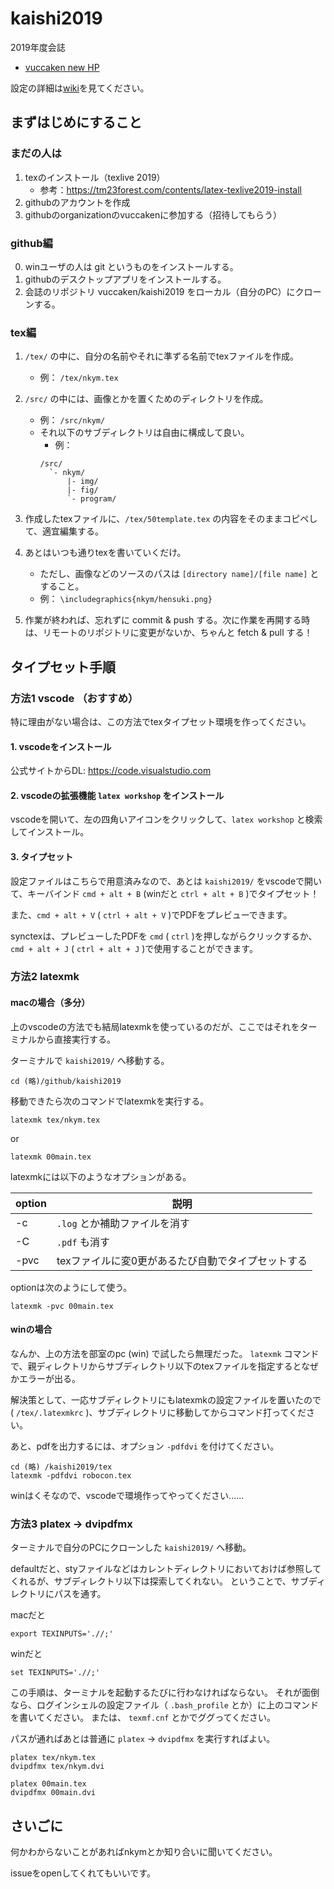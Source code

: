 # kaishi2019
2019年度会誌
- [vuccaken new HP](https://vuccaken.github.io)

設定の詳細は[wiki](https://github.com/vuccaken/kaishi2019/wiki/)を見てください。


## まずはじめにすること

### まだの人は

1. texのインストール（texlive 2019）
    - 参考：https://tm23forest.com/contents/latex-texlive2019-install
2. githubのアカウントを作成
3. githubのorganizationのvuccakenに参加する（招待してもらう）

### github編

0. winユーザの人は git というものをインストールする。
1. githubのデスクトップアプリをインストールする。
2. 会誌のリポジトリ vuccaken/kaishi2019 をローカル（自分のPC）にクローンする。

### tex編

1. `/tex/` の中に、自分の名前やそれに準ずる名前でtexファイルを作成。
    - 例： `/tex/nkym.tex`
  
2. `/src/` の中には、画像とかを置くためのディレクトリを作成。
    - 例： `/src/nkym/`
    - それ以下のサブディレクトリは自由に構成して良い。
      - 例：
      ```
      /src/
        `- nkym/
            |- img/
            |- fig/
            `- program/
      ```

3. 作成したtexファイルに、`/tex/50template.tex` の内容をそのままコピペして、適宜編集する。

4. あとはいつも通りtexを書いていくだけ。
    - ただし、画像などのソースのパスは `[directory name]/[file name]` とすること。
    - 例： `\includegraphics{nkym/hensuki.png}`

5. 作業が終われば、忘れずに commit & push する。次に作業を再開する時は、リモートのリポジトリに変更がないか、ちゃんと fetch & pull する！　

## タイプセット手順

### 方法1 vscode （おすすめ）

特に理由がない場合は、この方法でtexタイプセット環境を作ってください。

#### 1. vscodeをインストール

公式サイトからDL: https://code.visualstudio.com

#### 2. vscodeの拡張機能 `latex workshop` をインストール

vscodeを開いて、左の四角いアイコンをクリックして、`latex workshop` と検索してインストール。

#### 3. タイプセット

設定ファイルはこちらで用意済みなので、あとは `kaishi2019/` をvscodeで開いて、キーバインド `cmd + alt + B` (winだと `ctrl + alt + B` )でタイプセット！

また、`cmd + alt + V` ( `ctrl + alt + V` )でPDFをプレビューできます。

synctexは、プレビューしたPDFを `cmd` ( `ctrl` )を押しながらクリックするか、 `cmd + alt + J` ( `ctrl + alt + J` )で使用することができます。


### 方法2 latexmk

#### macの場合（多分）

上のvscodeの方法でも結局latexmkを使っているのだが、ここではそれをターミナルから直接実行する。

ターミナルで `kaishi2019/` へ移動する。

```
cd (略)/github/kaishi2019
```

移動できたら次のコマンドでlatexmkを実行する。

```
latexmk tex/nkym.tex
```

or

```
latexmk 00main.tex
```

latexmkには以下のようなオプションがある。

| option | 説明 |
|-|-|
| -c | `.log` とか補助ファイルを消す |
| -C | `.pdf` も消す |
| -pvc | texファイルに変0更があるたび自動でタイプセットする |

optionは次のようにして使う。

```
latexmk -pvc 00main.tex
```

#### winの場合

なんか、上の方法を部室のpc (win) で試したら無理だった。
`latexmk` コマンドで、親ディレクトリからサブディレクトリ以下のtexファイルを指定するとなぜかエラーが出る。

解決策として、一応サブディレクトリにもlatexmkの設定ファイルを置いたので ( `/tex/.latexmkrc` )、サブディレクトリに移動してからコマンド打ってください。

あと、pdfを出力するには、オプション `-pdfdvi` を付けてください。

```
cd (略) /kaishi2019/tex
latexmk -pdfdvi robocon.tex
```

winはくそなので、vscodeで環境作ってやってください......


### 方法3 platex -> dvipdfmx

ターミナルで自分のPCにクローンした `kaishi2019/` へ移動。

defaultだと、styファイルなどはカレントディレクトリにおいておけば参照してくれるが、サブディレクトリ以下は探索してくれない。
ということで、サブディレクトリにパスを通す。

macだと

```
export TEXINPUTS='.//;'
```

winだと

```
set TEXINPUTS='.//;'
```

この手順は、ターミナルを起動するたびに行わなければならない。
それが面倒なら、ログインシェルの設定ファイル（ `.bash_profile` とか）に上のコマンドを書いてください。
または、 `texmf.cnf` とかでググってください。

パスが通ればあとは普通に `platex` -> `dvipdfmx` を実行すればよい。

```
platex tex/nkym.tex
dvipdfmx tex/nkym.dvi
```

```
platex 00main.tex
dvipdfmx 00main.dvi
```


## さいごに

何かわからないことがあればnkymとか知り合いに聞いてください。

issueをopenしてくれてもいいです。
